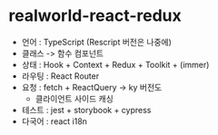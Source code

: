 # realworld-react-redux

- 언어 : TypeScript (Rescript 버전은 나중에)
- 클래스 -> 함수 컴포넌트
- 상태 : Hook + Context + Redux + Toolkit + (immer)
- 라우팅 : React Router
- 요청 : fetch + ReactQuery -> ky 버전도
  - 클라이언트 사이드 캐싱
- 테스트 : jest + storybook + cypress
- 다국어 : react i18n
